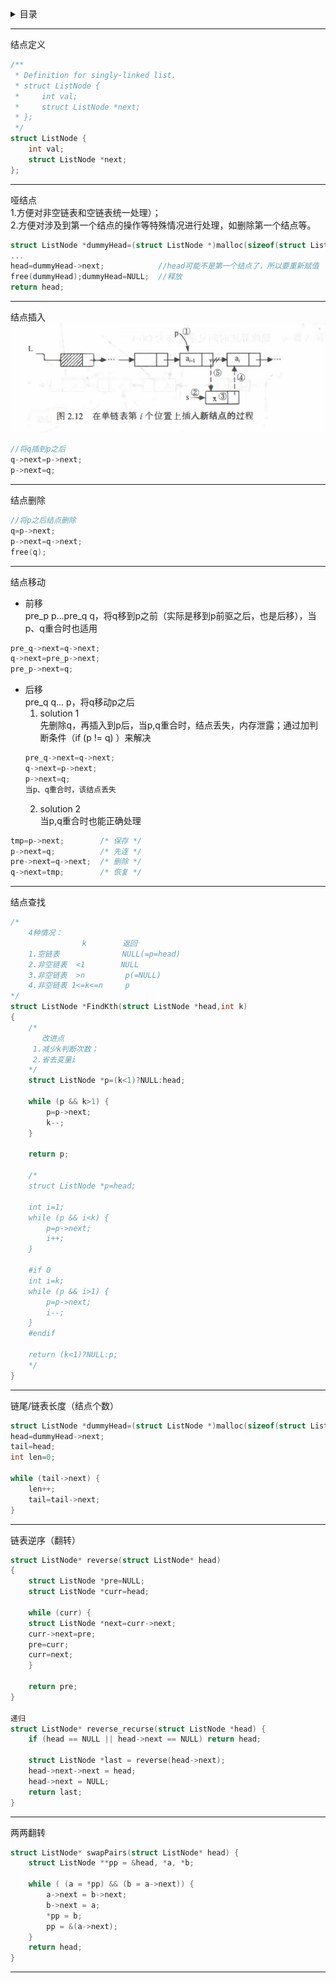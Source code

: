 <details>
<summary>目录</summary>
	
- 结点定义  
- 哑结点  
- 结点插入  
- 结点删除  
- 结点移动  
- 结点查找
- 链尾/链表长度（结点个数）  
- 链表逆序（翻转）  
- 链表两两翻转  
</details>

***
结点定义
```c
/**
 * Definition for singly-linked list.
 * struct ListNode {
 *     int val;
 *     struct ListNode *next;
 * };
 */
struct ListNode {
    int val;
    struct ListNode *next;
};
```
***
哑结点  
1.方便对非空链表和空链表统一处理）；  
2.方便对涉及到第一个结点的操作等特殊情况进行处理，如删除第一个结点等。
```c
struct ListNode *dummyHead=(struct ListNode *)malloc(sizeof(struct ListNode));dummyHead->next=head;
...
head=dummyHead->next;            //head可能不是第一个结点了，所以要重新赋值
free(dummyHead);dummyHead=NULL;  //释放
return head;
```
***
结点插入
![](https://github.com/anneszcn/pkb/blob/master/data%20structure/pic/insert.png)  
``` c
//将q插到p之后
q->next=p->next;
p->next=q;
```
***
结点删除
``` c
//将p之后结点删除
q=p->next;
p->next=q->next;
free(q);
```
***
结点移动  
- 前移  
pre_p p...pre_q q，将q移到p之前（实际是移到p前驱之后，也是后移），当p、q重合时也适用  
```c
pre_q->next=q->next;
q->next=pre_p->next;
pre_p->next=q;
```
- 后移  
pre_q q... p，将q移动p之后  
    1. solution 1  
  先删除q，再插入到p后，当p,q重合时，结点丢失，内存泄露；通过加判断条件（if (p != q) ）来解决  
     ```c
     pre_q->next=q->next;
     q->next=p->next;
     p->next=q;
     当p、q重合时，该结点丢失
     ```
    2. solution 2  
  当p,q重合时也能正确处理
```c  
tmp=p->next;        /* 保存 */
p->next=q;          /* 先连 */
pre->next=q->next;  /* 删除 */
q->next=tmp;        /* 恢复 */
```
***
结点查找
```c
/*
    4种情况：
                k        返回
    1.空链表              NULL(=p=head)
    2.非空链表  <1        NULL
    3.非空链表  >n         p(=NULL)
    4.非空链表 1<=k<=n     p
*/
struct ListNode *FindKth(struct ListNode *head,int k)
{   
    /* 
       改进点  
     1.减少k判断次数；
     2.省去变量i
    */
    struct ListNode *p=(k<1)?NULL:head;

    while (p && k>1) {
        p=p->next;
        k--;
    }
    
    return p;
    
    /*
    struct ListNode *p=head;
   
    int i=1;
    while (p && i<k) {
        p=p->next;
        i++;
    }
    
    #if 0
    int i=k;
    while (p && i>1) {
        p=p->next;
        i--;
    }
    #endif
    
    return (k<1)?NULL:p; 
    */
}
```
***
链尾/链表长度（结点个数）
```c
struct ListNode *dummyHead=(struct ListNode *)malloc(sizeof(struct ListNode)),head,tail;
head=dummyHead->next;
tail=head;
int len=0;

while (tail->next) {
    len++;
    tail=tail->next;
}
```
***
链表逆序（翻转）
```c
struct ListNode* reverse(struct ListNode* head)
{
    struct ListNode *pre=NULL;
    struct ListNode *curr=head;
	
    while (curr) {
	struct ListNode *next=curr->next;
	curr->next=pre;
	pre=curr;
	curr=next;
    }
	
    return pre;
}

递归
struct ListNode* reverse_recurse(struct ListNode *head) {
    if (head == NULL || head->next == NULL) return head;
    
    struct ListNode *last = reverse(head->next);
    head->next->next = head;
    head->next = NULL;
    return last;
}
```
***
两两翻转
```c
struct ListNode* swapPairs(struct ListNode* head) {
    struct ListNode **pp = &head, *a, *b;
	
    while ( (a = *pp) && (b = a->next)) {
        a->next = b->next;
        b->next = a;
        *pp = b;
        pp = &(a->next);
    }
    return head;
}
```
***

